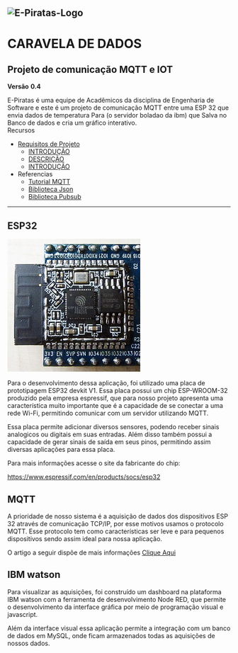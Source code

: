
![E-Piratas-Logo](https://github.com/E-Piratas/Caravela-de-dados/blob/master/E-Piratas-Logo.png)
---
#  **CARAVELA DE DADOS**
## **Projeto de comunicação MQTT e IOT**                   

**Versão** **0.4**

E-Piratas é uma equipe de Acadêmicos da disciplina de Engenharia de Software e este é um projeto de comunicação MQTT entre uma ESP 32 que envia dados de temperatura Para (o servidor boladao da ibm) que Salva no Banco de dados e cria um gráfico interativo.  
Recursos 
* [Requisitos de Projeto](https://github.com/E-Piratas/Caravela-de-dados/wiki)
	* [INTRODUÇÃO](https://github.com/E-Piratas/Caravela-de-dados/wiki)
	* [DESCRIÇÃO](https://github.com/E-Piratas/Caravela-de-dados/wiki)
	* [INTRODUÇÃO](https://github.com/E-Piratas/Caravela-de-dados/wiki)
* Referencias
	* [Tutorial MQTT]()
	* [Biblioteca Json]()
	* [Biblioteca Pubsub]()
---
## **ESP32**

![Esp32Logo](https://github.com/E-Piratas/Caravela-de-dados/blob/master/Espressif_ESP32.jpg)

Para o desenvolvimento dessa aplicação, foi utilizado uma placa de prototipagem ESP32 devkit V1. Essa placa possui um chip ESP-WROOM-32 produzido pela empresa espressif, que para nosso projeto apresenta uma característica muito importante que é a capacidade de se conectar a uma rede Wi-Fi, permitindo comunicar com um servidor utilizando MQTT.

Essa placa permite adicionar diversos sensores, podendo receber sinais analogicos ou digitais em suas entradas. Além disso também possui a capacidade de gerar sinais de saída em seus pinos, permitindo assim diversas aplicações para essa placa.

Para mais informações acesse o site da fabricante do chip:

https://www.espressif.com/en/products/socs/esp32

## **MQTT**

A prioridade de nosso sistema é a aquisição de dados dos dispositivos ESP 32 através de comunicação TCP/IP, por esse motivos usamos o protocolo MQTT.
Esse protocolo tem como características ser leve e para pequenos dispositivos sendo assim ideal para nossa aplicação.

O artigo a seguir dispõe de mais informações [Clique Aqui](https://developer.ibm.com/br/articles/iot-mqtt-why-good-for-iot/#:~:text=O%20protocolo%20MQTT%20define%20dois,message%20broker%20e%20in%C3%BAmeros%20clientes.&text=O%20cliente%20conecta%2Dse%20ao,TLS%20criptografada%20para%20mensagens%20sens%C3%ADveis.)




## **IBM watson**

Para visualizar as aquisições, foi construído um dashboard na plataforma IBM watson com a ferramenta de desenvolvimento Node RED,  que permite o desenvolvimento da interface gráfica por meio de programação visual e javascript.

Além da interface visual essa aplicação permite a integração com um banco de dados em MySQL, onde ficam armazenados todas as aquisições de nossos dados.


